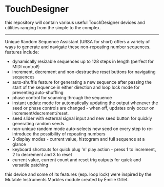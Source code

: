 # TouchDesigner

this repository will contain various useful TouchDesigner devices and utilities ranging from the simple to the complex.

----------

Unique Random Sequence Assistant (URSA for short) offers a variety of ways to generate and navigate these non-repeating number sequences. features include:

- dynamically resizable sequences up to 128 steps in length (perfect for MIDI control!)
- increment, decrement and non-destructive reset buttons for navigating sequences
- auto-shuffle feature for generating a new sequence after passing the start of the sequence in either direction and loop lock mode for preventing auto-shuffling
- phase control for scanning through the sequence
- instant update mode for automatically updating the output whenever the seed or phase controls are changed - when off, updates only occur on increment/decrement/reset.
- seed slider with external signal input and new seed button for quickly generating random seeds
- non-unique random mode auto-selects new seed on every step to re-introduce the possibility of repeating numbers
- 3 display modes - current value, histogram and full sequence at a glance
- keyboard shortcuts for quick plug 'n' play action - press 1 to increment, 2 to decrement and 3 to reset
- current value, current count and reset trig outputs for quick and versatile patching

this device and some of its features (esp. loop lock) were inspired by the Mutable Instruments Marbles module created by Émilie Gillet.
